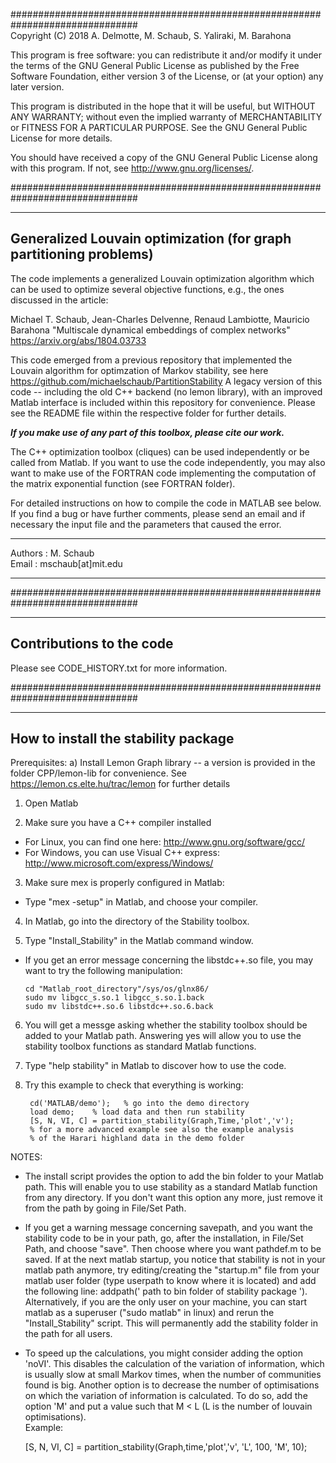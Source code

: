 ###############################################################################  
Copyright (C) 2018 A. Delmotte, M. Schaub, S. Yaliraki, M. Barahona

This program is free software: you can redistribute it and/or modify
it under the terms of the GNU General Public License as published by
the Free Software Foundation, either version 3 of the License, or
(at your option) any later version.

This program is distributed in the hope that it will be useful,
but WITHOUT ANY WARRANTY; without even the implied warranty of
MERCHANTABILITY or FITNESS FOR A PARTICULAR PURPOSE.  See the
GNU General Public License for more details.

You should have received a copy of the GNU General Public License
along with this program. If not, see <http://www.gnu.org/licenses/>.

###############################################################################

-----------------------------------------------------------------------------
Generalized Louvain optimization (for graph partitioning problems)
-----------------------------------------------------------------------------

The code implements a generalized Louvain optimization algorithm which can be used to
optimize several objective functions, e.g., the ones discussed in the article:

Michael T. Schaub, Jean-Charles Delvenne, Renaud Lambiotte, Mauricio Barahona
"Multiscale dynamical embeddings of complex networks"
https://arxiv.org/abs/1804.03733

This code emerged from a previous repository that implemented the Louvain algorithm
for optimzation of Markov stability, see here
https://github.com/michaelschaub/PartitionStability
A legacy version of this code -- including the old C++ backend (no lemon library), with
an improved Matlab interface is included within this repository for convenience.
Please see the README file within the respective folder for further details.


***If you make use of any part of this toolbox, please cite our work.***

The C++ optimization toolbox (cliques) can be used independently or be called from Matlab.
If you want to use the code independently, you may also want to make use of the FORTRAN 
code implementing the computation of the matrix exponential function (see FORTRAN folder).

For detailed instructions on how to compile the code in MATLAB see below.
If you find a bug or have further comments, please send an email and if 
necessary the input file and the parameters that caused the error.

- - - - - - - - - - - - - - - - - - - - - - - - - - - - - - - - - - - - - - - -
Authors   : M. Schaub  
Email     : mschaub[at]mit.edu
- - - - - - - - - - - - - - - - - - - - - - - - - - - - - - - - - - - - - - - -

###############################################################################

-----------------------------------------------------------------------------
Contributions to the code
-----------------------------------------------------------------------------

Please see CODE_HISTORY.txt for more information.

###############################################################################

-----------------------------------------------------------------------------
How to install the stability package
-----------------------------------------------------------------------------

Prerequisites:
a) Install Lemon Graph library -- a version is provided in the folder CPP/lemon-lib 
    for convenience. See https://lemon.cs.elte.hu/trac/lemon for further details

1. Open Matlab

2. Make sure you have a C++ compiler installed
  * For Linux, you can find one here: 
    http://www.gnu.org/software/gcc/
  * For Windows, you can use Visual C++ express: 
    http://www.microsoft.com/express/Windows/

3. Make sure mex is properly configured in Matlab:
  * Type "mex -setup" in Matlab, and choose your compiler.

4. In Matlab, go into the directory of the Stability toolbox.

5. Type "Install_Stability" in the Matlab command window.
  * If you get an error message concerning the libstdc++.so file, 
    you may want to try the following manipulation:

        cd "Matlab_root_directory"/sys/os/glnx86/
        sudo mv libgcc_s.so.1 libgcc_s.so.1.back
        sudo mv libstdc++.so.6 libstdc++.so.6.back

6. You will get a messge asking whether the stability toolbox should 
   be added to your Matlab path. Answering yes will allow you to use 
   the stability toolbox functions as standard Matlab functions.
            
7. Type "help stability" in Matlab to discover how to use the code.

8. Try this example to check that everything is working:
    
        cd('MATLAB/demo');   % go into the demo directory 
        load demo;    % load data and then run stability
        [S, N, VI, C] = partition_stability(Graph,Time,'plot','v');
        % for a more advanced example see also the example analysis 
        % of the Harari highland data in the demo folder

NOTES:

* The install script provides the option to add the bin folder to your 
Matlab path. This will enable you to use stability as a standard Matlab 
function from any directory. If you don't want this option any more,
just remove it from the path by going in File/Set Path.

* If you get a warning message concerning savepath, and you want the 
stability code to be in your path, go, after the installation, in 
File/Set Path, and choose "save". Then choose where you want pathdef.m
to be saved. If at the next matlab startup, you notice that stability is
not in your matlab path anymore, try editing/creating the "startup.m" file
from your matlab user folder (type userpath to know where it is located)
and add the following line: addpath(' path to bin folder of stability 
package '). Alternatively, if you are the only user on your machine, you
can start matlab as a superuser ("sudo matlab" in linux) and rerun the
"Install_Stability" script. This will permanently add the stability folder 
in the path for all users.

* To speed up the calculations, you might consider adding the
option 'noVI'. This disables the calculation of the variation of information, 
which is usually slow at small Markov times, when the number of 
communities found is big. 
Another option is to decrease the number of optimisations on which the variation 
of information is calculated. To do so, add the option 'M' and put a value
such that M < L (L is the number of louvain optimisations).  
Example:
 
    [S, N, VI, C] = partition_stability(Graph,time,'plot','v', 'L', 100, 'M', 10);

